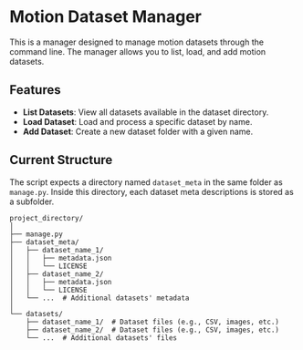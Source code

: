 # Motion Dataset Manager

This is a manager designed to manage motion datasets through the command line. The manager allows you to list, load, and add motion datasets.

## Features

- **List Datasets**: View all datasets available in the dataset directory.
- **Load Dataset**: Load and process a specific dataset by name.
- **Add Dataset**: Create a new dataset folder with a given name.

## Current Structure

The script expects a directory named `dataset_meta` in the same folder as `manage.py`. Inside this directory, each dataset meta descriptions is stored as a subfolder. 

```
project_directory/
│
├── manage.py
├── dataset_meta/
│   ├── dataset_name_1/
│   │   ├── metadata.json
│   │   └── LICENSE
│   ├── dataset_name_2/
│   │   ├── metadata.json
│   │   └── LICENSE
│   └── ...  # Additional datasets' metadata
│
└── datasets/
    ├── dataset_name_1/  # Dataset files (e.g., CSV, images, etc.)
    ├── dataset_name_2/  # Dataset files (e.g., CSV, images, etc.)
    └── ...  # Additional datasets' files
```
